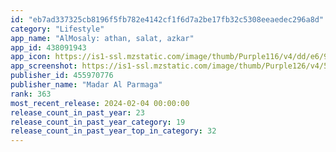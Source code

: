 ```yaml
---
id: "eb7ad337325cb8196f5fb782e4142cf1f6d7a2be17fb32c5308eeaedec296a8d"
category: "Lifestyle"
app_name: "AlMosaly: athan, salat, azkar"
app_id: 438091943
app_icon: https://is1-ssl.mzstatic.com/image/thumb/Purple116/v4/dd/e6/9b/dde69b1e-9ca1-544a-eb25-f75b99671369/AppIcon-0-0-1x_U007emarketing-0-7-0-0-85-220.jpeg/1024x1024bb.png
app_screenshot: https://is1-ssl.mzstatic.com/image/thumb/Purple126/v4/55/80/7f/55807f61-1ca3-847a-cf20-f5305572e537/a13aee12-2211-4e06-96f8-c5bf4cc853f1_Iphone-X---english_02.jpg/1242x2688bb.png
publisher_id: 455970776
publisher_name: "Madar Al Parmaga"
rank: 363
most_recent_release: 2024-02-04 00:00:00
release_count_in_past_year: 23
release_count_in_past_year_category: 19
release_count_in_past_year_top_in_category: 32
---
```


